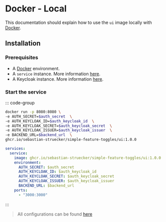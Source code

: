 # Docker - Local

This documentation should explain how to use the ``ui`` image locally with [Docker](https://www.docker.com/).

## Installation

### Prerequisites

- A [Docker](https://www.docker.com/) environment.
- A ``service`` instance. More information [here](../../service).
- A Keycloak instance. More information [here](../../infrastructure/oidc/keycloak).

### Start the service

::: code-group

```sh [docker]
docker run -p 8080:8080 \
-e AUTH_SECRET=$auth_secret  \
-e AUTH_KEYCLOAK_ID=$auth_keycloak_id  \
-e AUTH_KEYCLOAK_SECRET=$auth_keycloak_secret  \
-e AUTH_KEYCLOAK_ISSUER=$auth_keycloak_issuer  \
-e BACKEND_URL=$backend_url  \
ghcr.io/sebastian-struecker/simple-feature-toggles/ui:1.0.0
```

```yml [docker-compose]
services:
  service:
    image: ghcr.io/sebastian-struecker/simple-feature-toggles/ui:1.0.0
    environment:
      AUTH_SECRET: $auth_secret
      AUTH_KEYCLOAK_ID: $auth_keycloak_id
      AUTH_KEYCLOAK_SECRET: $auth_keycloak_secret
      AUTH_KEYCLOAK_ISSUER: $auth_keycloak_issuer
      BACKEND_URL: $backend_url
    ports:
      - "3000:3000"
```

:::

> All configurations can be found [here](/configuration)
